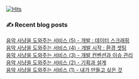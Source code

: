 

[![Hits](https://hits.seeyoufarm.com/api/count/incr/badge.svg?url=https%3A%2F%2Fgithub.com%2Fomnireader0&count_bg=%2379C83D&title_bg=%23555555&icon=&icon_color=%23E7E7E7&title=hits&edge_flat=false)](https://hits.seeyoufarm.com)
### ✍ Recent blog posts 
[음악 사냥을 도와주는 서비스 (5) - 개발 : 데이터 스크래핑](https://sebiblog.tistory.com/41) <br>
[음악 사냥을 도와주는 서비스 (4) - 개발 시작 : 환경 셋팅](https://sebiblog.tistory.com/40) <br>
[음악 사냥을 도와주는 서비스 (3) - 개발 컨벤션과 이슈 관리](https://sebiblog.tistory.com/39) <br>
[음악 사냥을 도와주는 서비스 (2) - 기획과 설계](https://sebiblog.tistory.com/38) <br>
[음악 사냥을 도와주는 서비스 (1) - 내가 만들고 싶은 것](https://sebiblog.tistory.com/37) <br>

